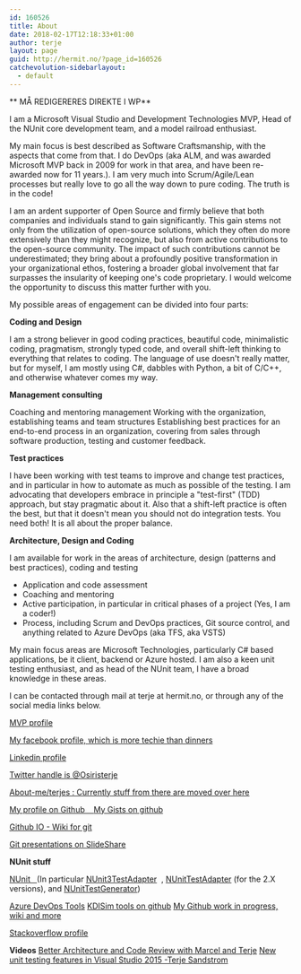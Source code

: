 ```yaml
---
id: 160526
title: About
date: 2018-02-17T12:18:33+01:00
author: terje
layout: page
guid: http://hermit.no/?page_id=160526
catchevolution-sidebarlayout:
  - default
---
```


** MÅ REDIGERERES DIREKTE I WP**

I am a Microsoft Visual Studio and Development Technologies MVP, Head of the NUnit core development team, and a model railroad enthusiast.

My main focus is best described as Software Craftsmanship, with the aspects that come from that. I do DevOps (aka ALM, and was awarded Microsoft MVP back in 2009 for work in that area, and have been re-awarded now for 11 years.). I am very much into Scrum/Agile/Lean processes but really love to go all the way down to pure coding. The truth is in the code!

I am an ardent supporter of Open Source and firmly believe that both companies and individuals stand to gain significantly. This gain stems not only from the utilization of open-source solutions, which they often do more extensively than they might recognize, but also from active contributions to the open-source community. The impact of such contributions cannot be underestimated; they bring about a profoundly positive transformation in your organizational ethos, fostering a broader global involvement that far surpasses the insularity of keeping one's code proprietary. I would welcome the opportunity to discuss this matter further with you.

My possible areas of engagement can be divided into four parts:

<strong>Coding and Design</strong>

I am a strong believer in good coding practices, beautiful code, minimalistic coding, pragmatism, strongly typed code, and overall shift-left thinking to everything that relates to coding.  The language of use doesn't really matter, but for myself, I am mostly using C#, dabbles with Python, a bit of C/C++, and otherwise whatever comes my way.  

<strong>Management consulting</strong>

Coaching and mentoring management
Working with the organization, establishing teams and team structures
Establishing best practices for an end-to-end process in an organization, covering from sales through software production, testing and customer feedback.

<strong>Test practices</strong>

I have been working with test teams to improve and change test practices, and in particular in how to automate as much as possible of the testing.
I am advocating that developers embrace in principle a "test-first" (TDD) approach, but stay pragmatic about it. Also that a shift-left practice is often the best, but that it doesn't mean you should not do integration tests. You need both! It is all about the proper balance.

<strong>Architecture, Design and Coding</strong>

I am available for work in the areas of architecture, design (patterns and best practices), coding and testing
- Application and code assessment
- Coaching and mentoring
- Active participation, in particular in critical phases of a project (Yes, I am a coder!)
- Process, including Scrum and DevOps practices, Git source control, and anything related to Azure DevOps (aka TFS, aka VSTS)

My main focus areas are Microsoft Technologies, particularly C# based applications, be it client, backend or Azure hosted.
I am also a keen unit testing enthusiast, and as head of the NUnit team, I have a broad knowledge in these areas.

I can be contacted through mail at terje at hermit.no, or through any of the social media links below.

<a href="https://mvp.microsoft.com/en-us/PublicProfile/4025028" target="_blank" rel="noopener noreferrer">MVP profile</a>

<a href="https://www.facebook.com/Terje.Sandstrom" target="_blank" rel="noopener noreferrer">My facebook profile, which is more techie than dinners</a>

<a href="https://www.linkedin.com/in/terjesandstrom/" target="_blank" rel="noopener noreferrer">Linkedin profile</a>

<a href="https://twitter.com/OsirisTerje" target="_blank" rel="noopener noreferrer">Twitter handle is @Osiristerje</a>

<a href="https://about.me/terjes" target="_blank" rel="noopener noreferrer">About-me/terjes : Currently stuff from there are moved over here</a>

<a href="https://github.com/osiristerje" target="_blank" rel="noopener noreferrer">My profile on Github    </a><a href="https://gist.github.com/OsirisTerje/" target="_blank" rel="noopener noreferrer">My Gists on github</a>

<a href="http://terjesandstrom.github.io/git" target="_blank" rel="noopener noreferrer">Github IO - Wiki for git</a>

<a href="https://www.slideshare.net/TerjeSandstrm" target="_blank" rel="noopener noreferrer">Git presentations on SlideShare</a>

<strong>NUnit stuff</strong>

<a href="https://github.com/nunit" target="_blank" rel="noopener noreferrer">NUnit   </a>(In particular <a href="https://github.com/nunit/nunit3-vs-adapter" target="_blank" rel="noopener noreferrer">NUnit3TestAdapter</a>  , <a href="https://github.com/nunit/nunit-vs-adapter" target="_blank" rel="noopener noreferrer">NUnitTestAdapter</a> (for the 2.X versions), and <a href="https://github.com/nunit/nunit-vs-testgenerator" target="_blank" rel="noopener noreferrer">NUnitTestGenerator</a>)

<a href="https://github.com/AzureDevOpsTools" target="_blank" rel="noopener noreferrer">Azure DevOps Tools</a>
<a href="https://github.com/kdisim" target="_blank" rel="noopener noreferrer">KDISim tools on github</a>
<a href="http://terjesandstrom.github.io/wiki.html" target="_blank" rel="noopener noreferrer">My Github work in progress, wiki and more</a>

<a href="https://stackoverflow.com/users/1203904/terje-sandstr%C3%B8m?tab=profile" target="_blank" rel="noopener noreferrer">Stackoverflow profile</a>

<strong>Videos</strong>
<a href="https://www.youtube.com/watch?v=vRvtvRMq1vI" target="_blank" rel="noopener noreferrer">Better Architecture and Code Review with Marcel and Terje</a>
<a href="https://www.youtube.com/watch?v=ANg1Nol6UvU" target="_blank" rel="noopener noreferrer">New unit testing features in Visual Studio 2015 -Terje Sandstrom</a>
